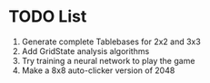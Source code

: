 # TODO List

1. Generate complete Tablebases for 2x2 and 3x3
1. Add GridState analysis algorithms
1. Try training a neural network to play the game
1. Make a 8x8 auto-clicker version of 2048
